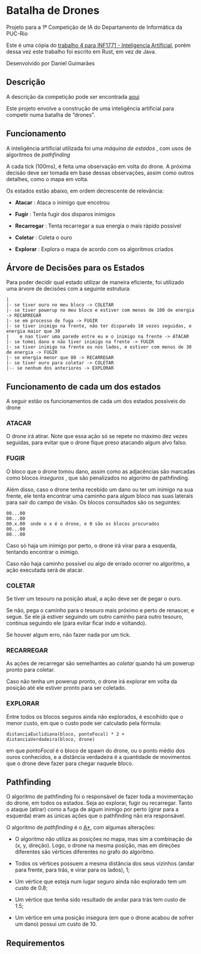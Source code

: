 # Batalha de Drones

Projeto para a 1ª Competição de IA do Departamento de Informática da PUC-Rio

Este é uma cópia do [trabalho 4 para INF1771 - Inteligencia Artificial](https://github.com/Leinadium/puc-drone-battle), 
porém dessa vez este trabalho foi escrito em Rust, em vez de Java.

Desenvolvido por Daniel Guimarães

## Descrição

A descrição da competição pode ser encontrada [aqui](https://augustobaffa.pro.br/site/desafios-online/inf1771-inteligencia-artificial-desafio-dos-drones/)

Este projeto envolve a construção de uma inteligência artificial para competir numa batalha de “drones”.

## Funcionamento

A inteligência artificial utilizada foi uma *máquina de estados* , com usos de algoritmos de *pathfinding*

A cada tick (100ms), é feita uma observação em volta do drone. A próxima decisão deve ser tomada em base dessas observações,
assim como outros detalhes, como o mapa em volta.

Os estados estão abaixo, em ordem decrescente de relevância:

* **Atacar** : Ataca o inimigo que encotrou

* **Fugir** : Tenta fugir dos disparos inimigos

* **Recarregar** : Tenta recarregar a sua energia o mais rápido possível

* **Coletar** : Coleta o ouro

* **Explorar** : Explora o mapa de acordo com os algoritmos criados


## Árvore de Decisões para os Estados

Para poder decidir qual estado utilizar de maneira eficiente, foi utilizado uma árvore de decisões com a seguinte estrutura:

```text
|
|- se tiver ouro no meu bloco -> COLETAR
|- se tiver powerup no meu bloco e estiver com menos de 100 de energia -> RECARREGAR
|- se em processo de fuga -> FUGIR
|- se tiver inimigo na frente, não ter disparado 10 vezes seguidas, e energia maior que 30
|    e nao tiver uma parede entre eu e o inimigo na frente -> ATACAR
|- se tomei dano e não tiver inimigo na frente -> FUGIR
|- se tiver inimigo na frente ou nos lados, e estiver com menos de 30 de energia -> FUGIR
|- se energia menor que 80 -> RECARREGAR
|- se tiver ouro para coletar -> COLETAR
|-- se nenhum dos anteriores -> EXPLORAR
```

## Funcionamento de cada um dos estados

A seguir estão os funcionamentos de cada um dos estados possíveis do drone

### ATACAR

O drone irá atirar. Note que essa ação só se repete no máximo dez vezes seguidas, para evitar
que o drone fique preso atacando algum alvo falso.

### FUGIR

O bloco que o drone tomou dano, assim como as adjacências são marcadas como blocos *inseguros* , que são penalizados
no algorimo de pathfinding.

Além disso, caso o drone tenha recebido um dano ou ter um inimigo na sua frente, ele tenta encontrar uma caminho para
algum bloco nas suas laterais para sair do campo de visão. Os blocos consultados são os seguintes:

```text
00...00 
00...00
00.x.00  onde o x é o drone, e 0 são os blocos procurados
00...00
00...00
```

Caso só haja um inimigo por perto, o drone irá virar para a esquerda, tentando encontrar o inimigo.

Caso não haja caminho possível ou algo de errado ocorrer no algoritmo, a ação executada será de atacar.

### COLETAR

Se tiver um tesouro na posição atual, a ação deve ser de pegar o ouro.

Se não, pega o caminho para o tesouro mais próximo e perto de renascer, e segue. Se ele já estiver seguindo um outro caminho
para outro tesouro, continua seguindo ele (para evitar ficar indo e voltando).

Se houver algum erro, não fazer nada por um tick.

### RECARREGAR

As ações de recarregar são semelhantes ao *coletar* quando há um powerup pronto para coletar.

Caso não tenha um powerup pronto, o drone irá explorar em volta da posição até ele estiver pronto para ser coletado.

### EXPLORAR

Entre todos os blocos seguros ainda não explorados, é escolhido que o menor custo, em que o custo pode ser calculado pela
fórmula:

```distanciaEuclidiana(bloco, pontoFocal) * 2 + distanciaVerdadeira(bloco, drone)```

em que *pontoFocal* é o bloco de spawn do drone, ou o ponto médio dos ouros conhecidos, e a distância verdadeira é a quantidade
de movimentos que o drone deve fazer para chegar naquele bloco.

## Pathfinding

O algoritmo de pathfinding foi o responsável de fazer toda a movimentação do drone, em todos os estados. Seja ao explorar,
fugir ou recarregar. Tanto o ataque (atirar) como a fuga de algum inimigo por perto (girar para a esquerda) eram as únicas
ações que o pathfinding não era responsável.

O algoritmo de *pathfinding* é o [A*](https://en.wikipedia.org/wiki/A*_search_algorithm), com algumas alterações:

* O algoritmo não utiliza as posições no mapa, mas sim a combinação de (x, y, direção). Logo, o drone na mesma posição, mas
  em direções diferentes são vértices diferentes no grafo do algoritmo.

* Todos os vértices possuem a mesma distância dos seus vizinhos (andar para frente, para trás, e virar para os lados), 1;

* Um vértice que esteja num lugar seguro ainda não explorado tem um custo de 0.8;

* Um vértice que tenha sido resultado de andar para trás tem custo de 1.5;

* Um vértice em uma posição insegura (em que o drone acabou de sofrer um dano) possui um custo de 10.


## Requirementos

